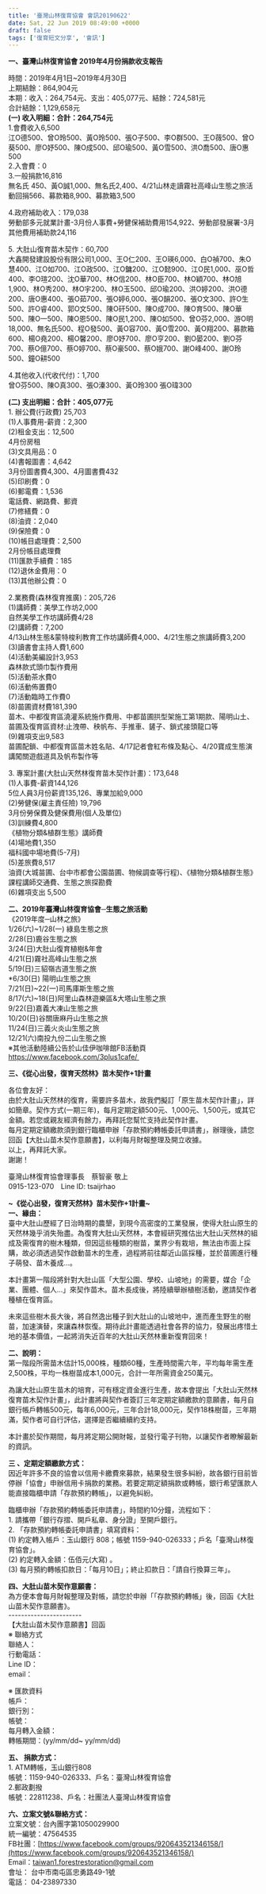```yaml
---
title: '臺灣山林復育協會 會訊20190622'
date: Sat, 22 Jun 2019 08:49:00 +0000
draft: false
tags: ['復育短文分享', '會訊']
---
```


**一、臺灣山林復育協會 2019年4月份捐款收支報告**  
  
時間：2019年4月1日~2019年4月30日  
上期結餘：864,904元  
本期：收入：264,754元、支出：405,077元、結餘：724,581元  
合計結餘：1,129,658元   
**(一) 收入明細：合計：264,754元**  
1.會費收入6,500  
江O德500、曾O玲500、黃O玲500、張O子500、李O群500、王O薇500、曾O葵500、廖O妤500、陳O成500、邱O瑜500、黃O雪500、洪O喬500、唐O惠500  
2.入會費：0  
3.一般捐款16,816  
無名氏 450、黃O誠1,000、無名氏2,400、4/21山林走讀霧社高峰山生態之旅活動回捐566、募款箱8,900、募款箱3,500  
  
4.政府補助收入：179,038  
勞動部多元就業計畫-3月份人事費+勞健保補助費用154,922、勞動部發展署-3月其他費用補助款24,116  
  
5\. 大肚山復育苗木契作：60,700  
大鑫開發建設股份有限公司1,000、王O仁200、王O瑛6,000、白O禎700、朱O慧400、江O如700、江O政500、江O鏞200、江O懿900、江O民1,000、巫O哲400、李O瑄200、沈O華700、林O信200、林O臣700、林O穎700、林O旭1,900、林O秀200、林O宇200、林O玉500、邱O瑜200、洪O婷200、洪O德200、唐O惠400、張O茹700、張O婷6,000、張O韻200、張O文300、許O生500、許O睿400、郭O文500、陳O矸500、陳O成700、陳O育500、陳O華500、陳O一500、陳O恩500、陳O民1,200、陳O如500、曾O芬2,000、游O明18,000、無名氏500、程O發500、黃O容700、黃O雪200、黃O翔200、募款箱600、楊O堯200、楊O馨200、廖O妤700、廖O亨200、劉O晏200、劉O芬700、蔡O億700、蔡O婷700、蔡O豪500、蔡O娥700、謝O峰400、謝O玲500、鐘O耕500  
  
4.其他收入(代收代付)：1,700  
曾O芬500、陳O真300、張O溱300、黃O玲300 張O瑋300  
  
**(二) 支出明細：合計：405,077元**  
1\. 辦公費(行政費) 25,703  
(1)人事費用-薪資：2,300  
(2)租金支出：12,500  
4月份房租  
(3)文具用品：0  
(4)書報圖書：4,642  
3月份圖書費4,300、4月圖書費432  
(5)印刷費：0  
(6)郵電費：1,536  
電話費、網路費、郵資   
(7)修繕費：0   
(8)油資：2,040  
(9)保險費：0  
(10)帳目處理費：2,500  
2月份帳目處理費  
(11)匯款手續費：185  
(12)退休金費用：0  
(13)其他辦公費：0  
  
2.業務費(森林復育推廣)：205,726  
(1)講師費：美學工作坊2,000  
自然美學工作坊講師費4/28  
(2)講師費：7,200  
4/13山林生態&蒙特梭利教育工作坊講師費4,000、4/21生態之旅講師費3,200  
(3)讀書會主持人費1,600  
(4)活動美編設計3,953  
森林款式頭巾製作費用  
(5)活動茶水費0  
(6)活動佈置費0  
(7)活動臨時工作費0  
(8)苗圃資材費181,390  
苗木、中都復育區澆灌系統施作費用、中都苗圃拱型架施工第1期款、陽明山土、苗圃及復育區資材:止洩帶、秧帆布、手推車、鏟子、鎖式接頭龍口等  
(9)雜項支出9,583  
苗圃配鎖、中都復育區苗木姓名貼、4/17記者會紅布條及點心、4/20寶成生態演講闖關遊戲道具及帆布製作等  
  
3\. 專案計畫(大肚山天然林復育苗木契作計畫)：173,648  
(1)人事費-薪資144,126  
5位人員3月份薪資135,126、專業加給9,000  
(2)勞健保(雇主責任險) 19,796  
3月份勞保費及健保費用(個人及單位)  
(3)訓練費4,800  
《植物分類&植群生態》講師費  
(4)場地費1,350  
福科國中場地費(5-7月)  
(5)差旅費8,517  
油資(大城苗圃、台中市都會公園苗圃、物候調查等行程)、《植物分類&植群生態》課程講師交通費、生態之旅探勘費  
(6)雜項支出 5,500  
  
  
**二、2019年臺灣山林復育協會─生態之旅活動**  
《2019年度─山林之旅》  
1/26(六)~1/28(一) 綠島生態之旅  
2/28(日)鹿谷生態之旅  
3/24(日)大肚山復育植樹&年會  
4/21(日)霧社高峰山生態之旅  
5/19(日)三貂嶺古道生態之旅  
\*6/30(日) 陽明山生態之旅  
7/21(日)~22(一)司馬庫斯生態之旅  
8/17(六)~18(日)阿里山森林遊樂區&大塔山生態之旅  
9/22(日)嘉義大凍山生態之旅  
10/20(日)谷關唐麻丹山生態之旅  
11/24(日)三義火炎山生態之旅  
12/21(六)南投九份二山生態之旅  
※其他活動陸續公告於山佳伊咖啡館FB活動頁  
https://www.facebook.com/3plus1cafe/   

**三、《從心出發，復育天然林》苗木契作+1計畫**  
  
各位會友好：  
由於大肚山天然林的復育，需要許多苗木，故我們擬訂「原生苗木契作計畫」，詳如簡章。契作方式(一期三年)，每月定期定額500元、1,000元、1,500元，或其它金額。若您或親友經濟有餘力，再拜託您幫忙支持此契作計畫。  
每月定期定額繳款須到銀行臨櫃申辦「存款預約轉帳委託申請書」，辦理後，請您回函【大肚山苗木契作意願書】，以利每月財報整理及開立收據。  
以上，再拜託大家。  
謝謝！  
  
臺灣山林復育協會理事長　蔡智豪 敬上  
0915-123-070　Line ID: tsaijrhao

**~《從心出發，復育天然林》苗木契作+1計畫~**  
**一、緣由：**  
臺中大肚山歷經了日治時期的農墾，到現今高密度的工業發展，使得大肚山原生的天然林幾乎消失殆盡。為復育大肚山天然林，本會經研究推估出大肚山天然林的組成及需復育的樹木種類，但因這些種類的樹苗，業界少有栽培，無法由市面上採購，故必須透過契作啟動苗木的生產，過程將前往鄰近山區採種，並於苗圃進行種子萌發、苗木養成…。  
  
本計畫第一階段將針對大肚山區「大型公園、學校、山坡地」的需要，媒合「企業、團體、個人…」來契作苗木。苗木長成後，將陸續舉辦植樹活動，邀請契作者種植在復育區。  
  
未來這些樹木長大後，將自然逸出種子到大肚山的山坡地中，進而產生野生的樹苗，加速演替，來讓森林恢復。期待此計畫能透過社會各界的協力，發展出疼惜土地的基本價值，一起將消失近百年的大肚山天然林重新復育回來！  
  
**二、說明：**  
第一階段所需苗木估計15,000株，種類60種，生產時間需六年，平均每年需生產2,500株，平均一株樹苗成本1,000元，合計一年所需資金250萬元。  
  
為讓大肚山原生苗木的培育，可有穩定資金進行生產，故本會提出「大肚山天然林復育苗木契作計畫」，此計畫將與契作者簽訂三年定期定額繳款的意願書，每月自銀行帳戶轉帳500元，每年6,000元，三年合計18,000元，契作18株樹苗，三年期滿，契作者可自行評估，選擇是否繼續續約支持。  
  
本計畫於契作期間，每月將定期公開財報，並發行電子刊物，以讓契作者瞭解最新的資訊。  
  
**三 、定期定額繳款方式：**  
因近年許多不良的協會以信用卡繳費來募款，結果發生很多糾紛，故各銀行目前皆停辦「協會」申辦信用卡捐款的業務。若要定期定額捐款或轉帳，銀行希望匯款人能直接臨櫃申請「存款預約轉帳」，以避免糾紛。  
  
臨櫃申辦「存款預約轉帳委託申請書」，時間約10分鐘，流程如下：  
1\. 請攜帶「銀行存摺、開戶私章、身分證」至開戶銀行。  
2\. 「存款預約轉帳委託申請書」填寫資料：  
(1) 約定轉入帳戶：玉山銀行 808；帳號 1159-940-026333；戶名「臺灣山林復育協會」。  
(2) 約定轉入金額：伍佰元(大寫) 。  
(3) 每月預約轉帳扣款日：「每月10日」；終止扣款日：「請自行換算三年」。  
  
**四、大肚山苗木契作意願書：**  
為方便本會每月財報整理及對帳，請您於申辦「「存款預約轉帳」後，回函《大肚山苗木契作意願書》。  
\-----------------------  
【大肚山苗木契作意願書】回函  
※ 聯絡方式  
聯絡人：  
行動電話：  
Line ID：  
email：  
  
※ 匯款資料  
帳戶：  
銀行別：  
帳號：  
每月轉入金額：  
轉帳期間：(yy/mm/dd~ yy/mm/dd)  
  
**五、 捐款方式：**  
1\. ATM轉帳，玉山銀行808  
帳號：1159-940-026333、戶名：臺灣山林復育協會  
2.郵政劃撥  
帳號：22811238、戶名：社團法人臺灣山林復育協會

**六、立案文號&聯絡方式：**  
立案文號：台內團字第1050029900  
統一編號：47564535  
FB社團：[https://www.facebook.com/groups/920643521346158/](https://www.facebook.com/groups/920643521346158/)  
Email：taiwan1.forestrestoration@gmail.com  
會址： 台中市南屯區忠勇路49-1號  
電話： 04-23897330